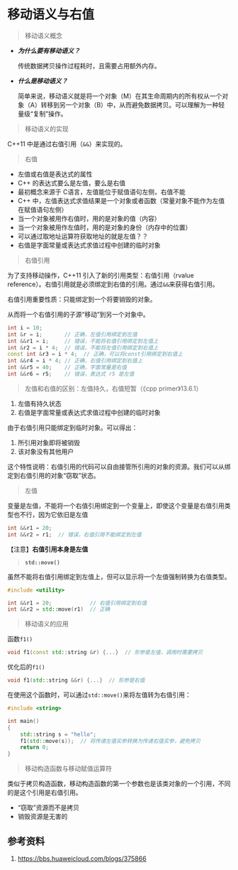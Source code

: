# 移动语义与右值

> 移动语义概念

* ***为什么要有移动语义？***

  传统数据拷贝操作过程耗时，且需要占用额外内存。

* ***什么是移动语义？***

  简单来说，移动语义就是将一个对象（M）在其生命周期内的所有权从一个对象（A）转移到另一个对象（B）中，从而避免数据拷贝。可以理解为一种轻量级“复制”操作。



> 移动语义的实现

C++11 中是通过右值引用（`&&`）来实现的。



> 右值

* 左值或右值是表达式的属性
* C++ 的表达式要么是左值，要么是右值
* 最初概念来源于 C语言，左值能位于赋值语句左侧，右值不能
* C++ 中，左值表达式求值结果是一个对象或者函数（常量对象不能作为左值在赋值语句左侧）
* 当一个对象被用作右值时，用的是对象的值（内容）
* 当一个对象被用作左值时，用的是对象的身份（内存中的位置）
* 可以通过取地址运算符获取地址的就是左值？？
* 右值是字面常量或表达式求值过程中创建的临时对象



> 右值引用

为了支持移动操作，C++11 引入了新的引用类型：右值引用（rvalue reference）。右值引用就是必须绑定到右值的引用。通过`&&`来获得右值引用。

右值引用重要性质：只能绑定到一个将要销毁的对象。

从而将一个右值引用的子源“移动”到另一个对象中。

```c++
int i = 10;
int &r = i;       // 正确，左值引用绑定到左值
int &&r1 = i;     // 错误，不能将右值引用绑定到左值上
int &r2 = i * 4;  // 错误，不能将左值引用绑定到右值上
const int &r3 = i * 4;  // 正确，可以将const引用绑定到右值上
int &&r4 = i * 4; // 正确，右值引用绑定到右值上
int &&r5 = 40;    // 正确，字面常量是右值
int &&r6 = r5;    // 错误，表达式 r5 是左值
```



> 左值和右值的区别：左值持久，右值短暂（《cpp primer》13.6.1）

1. 左值有持久状态
2. 右值是字面常量或表达式求值过程中创建的临时对象

由于右值引用只能绑定到临时对象。可以得出：

1. 所引用对象即将被销毁
2. 该对象没有其他用户

这个特性说明：右值引用的代码可以自由接管所引用的对象的资源。我们可以从绑定到右值引用的对象“窃取”状态。



> 左值

变量是左值，不能将一个右值引用绑定到一个变量上，即使这个变量是右值引用类型也不行，因为它依旧是左值

```c++
int &&r1 = 20;  
int &&r2 = r1;  // 错误，右值引用不能绑定到左值
```

【注意】**右值引用本身是左值**



> **`std::move()`**

虽然不能将右值引用绑定到左值上，但可以显示将一个左值强制转换为右值类型。

```c++
#include <utility>

int &&r1 = 20;            // 右值引用绑定到右值
int &&r2 = std::move(r1)  // 正确
```



> 移动语义的应用

函数`f1()`

```c++
void f1(const std::string &r) {...}  // 形参是左值，调用时需要拷贝
```

优化后的`f1()`

```c++
void f1(std::string &&r) {...}  // 形参是右值
```



在使用这个函数时，可以通过`std::move()`来将左值转为右值引用：

```c++
#include <string>

int main()
{
    std::string s = "hello";
    f1(std::move(s));  // 将传递左值实参转换为传递右值实参，避免拷贝
    return 0;
}
```



> 移动构造函数与移动赋值运算符

类似于拷贝构造函数，移动构造函数的第一个参数也是该类对象的一个引用，不同的是这个引用是右值引用。

* “窃取”资源而不是拷贝
* 销毁资源是无害的





## 参考资料

1. https://bbs.huaweicloud.com/blogs/375866